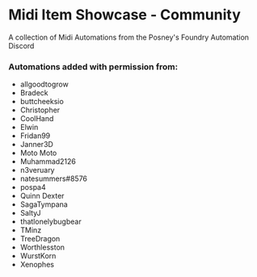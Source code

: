 # Midi Item Showcase - Community

A collection of Midi Automations from the Posney's Foundry Automation Discord

### Automations added with permission from:

- allgoodtogrow
- Bradeck
- buttcheeksio
- Christopher
- CoolHand
- Elwin
- Fridan99
- Janner3D
- Moto Moto
- Muhammad2126
- n3veruary
- natesummers#8576
- pospa4
- Quinn Dexter
- SagaTympana
- SaltyJ
- thatlonelybugbear
- TMinz
- TreeDragon
- Worthlesston
- WurstKorn
- Xenophes
